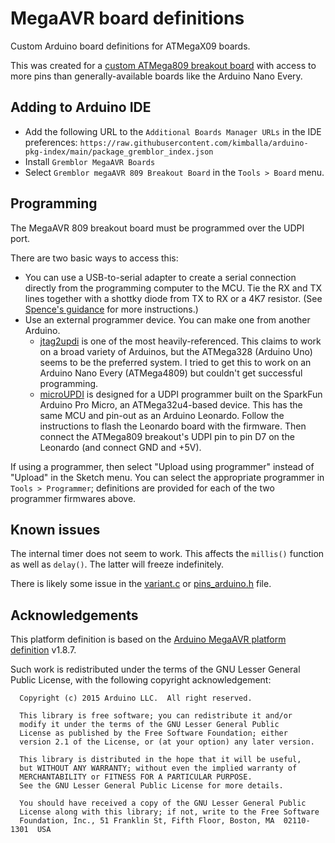 MegaAVR board definitions
=========================

Custom Arduino board definitions for ATMegaX09 boards.

This was created for a [custom ATMega809 breakout
board](https://github.com/kimballa/ATMega809-breakout) with access to more pins than
generally-available boards like the Arduino Nano Every.

Adding to Arduino IDE
---------------------

* Add the following URL to the `Additional Boards Manager URLs` in the IDE preferences:
  `https://raw.githubusercontent.com/kimballa/arduino-pkg-index/main/package_gremblor_index.json`
* Install `Gremblor MegaAVR Boards`
* Select `Gremblor megaAVR 809 Breakout Board` in the `Tools > Board` menu.

Programming
-----------

The MegaAVR 809 breakout board must be programmed over the UDPI port.

There are two basic ways to access this:
* You can use a USB-to-serial adapter to create a serial connection directly from the
  programming computer to the MCU. Tie the RX and TX lines together with a shottky diode
  from TX to RX or a 4K7 resistor. (See [Spence's
  guidance](https://github.com/SpenceKonde/AVR-Guidance/blob/master/UPDI/jtag2updi.md)
  for more instructions.)
* Use an external programmer device. You can make one from another Arduino.
  * [jtag2updi](https://github.com/ElTangas/jtag2updi) is one of the most heavily-referenced. This
    claims to work on a broad variety of Arduinos, but the ATMega328 (Arduino Uno) seems to be
    the preferred system. I tried to get this to work on an Arduino Nano Every (ATMega4809) but
    couldn't get successful programming.
  * [microUPDI](https://github.com/MCUdude/microUPDI) is designed for a UDPI programmer built on
    the SparkFun Arduino Pro Micro, an ATMega32u4-based device. This has the same MCU and pin-out
    as an Arduino Leonardo. Follow the instructions to flash the Leonardo board with the firmware.
    Then connect the ATMega809 breakout's UDPI pin to pin D7 on the Leonardo (and connect GND and
    +5V).

If using a programmer,  then select "Upload using programmer" instead of "Upload" in the Sketch
menu. You can select the appropriate programmer in `Tools > Programmer`; definitions are provided for
each of the two programmer firmwares above.

Known issues
------------

The internal timer does not seem to work. This affects the `millis()` function as well as `delay()`.
The latter will freeze indefinitely.

There is likely some issue in the
[variant.c](https://github.com/kimballa/megaavr-boarddefs/blob/main/variants/gremega809/variant.c)
or
[pins\_arduino.h](https://github.com/kimballa/megaavr-boarddefs/blob/main/variants/gremega809/pins_arduino.h)
file.

Acknowledgements
----------------

This platform definition is based on the [Arduino MegaAVR platform
definition](https://github.com/arduino/ArduinoCore-megaavr) v1.8.7.

Such work is redistributed under the terms of the GNU Lesser General Public License,
with the following copyright acknowledgement:

```
  Copyright (c) 2015 Arduino LLC.  All right reserved.

  This library is free software; you can redistribute it and/or
  modify it under the terms of the GNU Lesser General Public
  License as published by the Free Software Foundation; either
  version 2.1 of the License, or (at your option) any later version.

  This library is distributed in the hope that it will be useful,
  but WITHOUT ANY WARRANTY; without even the implied warranty of
  MERCHANTABILITY or FITNESS FOR A PARTICULAR PURPOSE.
  See the GNU Lesser General Public License for more details.

  You should have received a copy of the GNU Lesser General Public
  License along with this library; if not, write to the Free Software
  Foundation, Inc., 51 Franklin St, Fifth Floor, Boston, MA  02110-1301  USA
```
